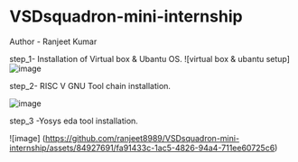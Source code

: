 # VSDsquadron-mini-internship
Author - Ranjeet Kumar 

step_1- Installation of Virtual box & Ubantu OS.
![virtual box & ubantu setup]![image](https://github.com/ranjeet8989/VSDsquadron-mini-internship/assets/84927691/edd8eb74-4106-434f-ba3f-50b55e316f85)

step_2- RISC V GNU Tool chain installation.

![image](https://github.com/ranjeet8989/VSDsquadron-mini-internship/assets/84927691/6090e56a-352e-4876-87fa-1ac1ea0f46bd)

step_3 -Yosys eda tool installation.

![image] (https://github.com/ranjeet8989/VSDsquadron-mini-internship/assets/84927691/fa91433c-1ac5-4826-94a4-711ee60725c6)

